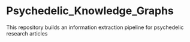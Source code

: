 # Psychedelic_Knowledge_Graphs
This repository builds an information extraction pipeline for psychedelic research articles
